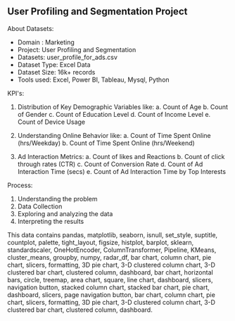 ## User Profiling and Segmentation Project
About Datasets:
- Domain : Marketing
- Project: User Profiling and Segmentation
- Datasets: user_profile_for_ads.csv
- Dataset Type: Excel Data
- Dataset Size: 16k+ records
- Tools used: Excel, Power BI, Tableau, Mysql, Python

KPI's: 
1. Distribution of Key Demographic Variables like:
a. Count of Age
b. Count of Gender
c. Count of Education Level
d. Count of Income Level
e. Count of Device Usage

2. Understanding Online Behavior like:
a. Count of Time Spent Online (hrs/Weekday)
b. Count of Time Spent Online (hrs/Weekend)

3. Ad Interaction Metrics:
a. Count of likes and Reactions
b. Count of click through rates (CTR)
c. Count of Conversion Rate
d. Count of Ad Interaction Time (secs)
e. Count of Ad Interaction Time by Top Interests


Process:
1. Understanding the problem
2. Data Collection
3. Exploring and analyzing the data
4. Interpreting the results


This data contains pandas, matplotlib, seaborn, isnull, set_style, suptitle, countplot, palette, tight_layout, figsize, histplot, barplot, sklearn, standardscaler, OneHotEncoder, ColumnTransformer, Pipeline, KMeans, cluster_means, groupby, numpy, radar_df, bar chart, column chart, pie chart, slicers, formatting, 3D pie chart, 3-D clustered column chart, 3-D clustered bar chart, clustered column, dashboard, bar chart, horizontal bars, circle, treemap, area chart, square, line chart, dashboard, slicers, navigation button, stacked column chart, stacked bar chart, pie chart, dashboard, slicers, page navigation button,  bar chart, column chart, pie chart, slicers, formatting, 3D pie chart, 3-D clustered column chart, 3-D clustered bar chart, clustered column, dashboard. 
